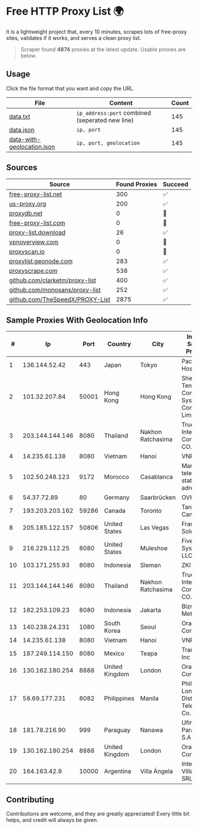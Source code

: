 
# Free HTTP Proxy List 🌍

It is a lightweight project that, every 10 minutes, scrapes lots of free-proxy sites, validates if it works, and serves a clean proxy list.


> Scraper found **4874** proxies at the latest update. Usable proxies are below.

## Usage

Click the file format that you want and copy the URL.


|File|Content|Count|
|----|-------|-----|
|[data.txt](https://raw.githubusercontent.com/themiralay/Proxy-List-World/master/data.txt)|`ip_address:port` combined (seperated new line)|145|
|[data.json](https://raw.githubusercontent.com/themiralay/Proxy-List-World/master/data.json)|`ip, port`|145|
|[data-with-geolocation.json](https://raw.githubusercontent.com/themiralay/Proxy-List-World/master/data-with-geolocation.json)|`ip, port, geolocation`|145|

## Sources

|Source|Found Proxies|Succeed|
|------|-------------|-------|
|[free-proxy-list.net](https://free-proxy-list.net)|300|✅|
|[us-proxy.org](https://www.us-proxy.org)|200|✅|
|[proxydb.net](http://proxydb.net)|0|🚫|
|[free-proxy-list.com](https://free-proxy-list.com/?page=&port=&type%5B%5D=http&type%5B%5D=https&up_time=0&search=Search)|0|🚫|
|[proxy-list.download](https://www.proxy-list.download/HTTP)|26|✅|
|[vpnoverview.com](https://vpnoverview.com/privacy/anonymous-browsing/free-proxy-servers)|0|🚫|
|[proxyscan.io](https://www.proxyscan.io)|0|🚫|
|[proxylist.geonode.com](https://proxylist.geonode.com/api/proxy-list?limit=300&page=1&sort_by=lastChecked&sort_type=desc&protocols=http,https)|283|✅|
|[proxyscrape.com](https://api.proxyscrape.com/v2/?request=displayproxies&protocol=http&timeout=10000&country=all&ssl=all&anonymity=all)|538|✅|
|[github.com/clarketm/proxy-list](https://raw.githubusercontent.com/clarketm/proxy-list/master/proxy-list-raw.txt)|400|✅|
|[github.com/monosans/proxy-list](https://raw.githubusercontent.com/monosans/proxy-list/main/proxies/http.txt)|252|✅|
|[github.com/TheSpeedX/PROXY-List](https://raw.githubusercontent.com/TheSpeedX/PROXY-List/master/http.txt)|2875|✅|


## Sample Proxies With Geolocation Info

|#|Ip|Port|Country|City|Internet Service Provider|
|-|--|----|-------|----|-------------------------|
|1|136.144.52.42|443|Japan|Tokyo|Packet Host, Inc.|
|2|101.32.207.84|50001|Hong Kong|Hong Kong|Shenzhen Tencent Computer Systems Company Limited|
|3|203.144.144.146|8080|Thailand|Nakhon Ratchasima|True Internet Corporation CO. Ltd.|
|4|14.235.61.138|8080|Vietnam|Hanoi|VNPT|
|5|102.50.248.123|9172|Morocco|Casablanca|Maroc telecom static ip adress|
|6|54.37.72.89|80|Germany|Saarbrücken|OVH SAS|
|7|193.203.203.162|59286|Canada|Toronto|Tangram Canada Inc.|
|8|205.185.122.157|50806|United States|Las Vegas|FranTech Solutions|
|9|216.229.112.25|8080|United States|Muleshoe|Five Area Systems, LLC|
|10|103.171.255.93|8080|Indonesia|Sleman|ZKI|
|11|203.144.144.146|8080|Thailand|Nakhon Ratchasima|True Internet Corporation CO. Ltd.|
|12|182.253.109.23|8080|Indonesia|Jakarta|Biznet Metronet|
|13|140.238.24.231|1080|South Korea|Seoul|Oracle Corporation|
|14|14.235.61.138|8080|Vietnam|Hanoi|VNPT|
|15|187.249.114.150|8080|Mexico|Teapa|Transtelco Inc|
|16|130.162.180.254|8888|United Kingdom|London|Oracle Corporation|
|17|58.69.177.231|8082|Philippines|Manila|Philippine Long Distance Telephone Co.|
|18|181.78.216.90|999|Paraguay|Nanawa|Ufinet Paraguay S.A|
|19|130.162.180.254|8888|United Kingdom|London|Oracle Corporation|
|20|164.163.42.9|10000|Argentina|Villa Ángela|Interret Villa Angela SRL|



## Contributing

Contributions are welcome, and they are greatly appreciated! Every
little bit helps, and credit will always be given.

